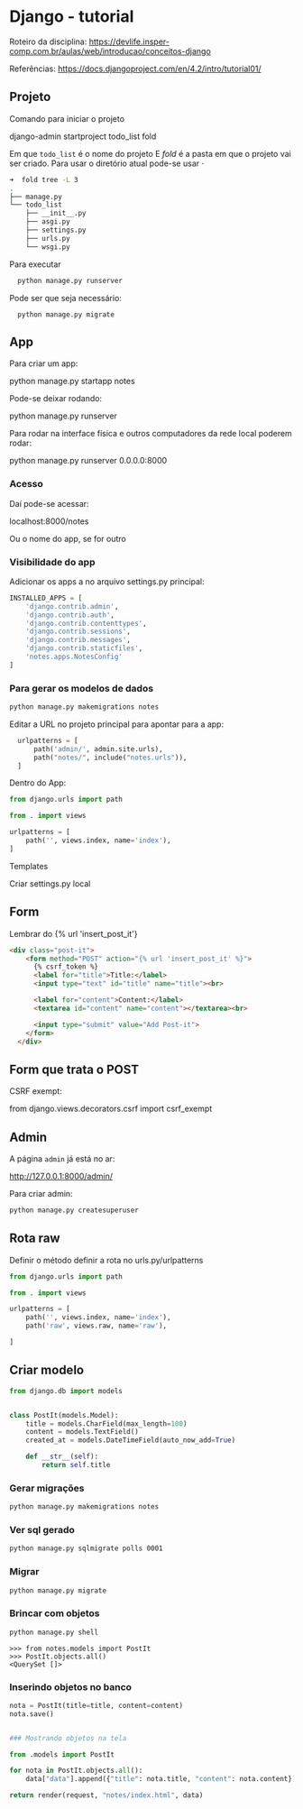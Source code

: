 
# Django - tutorial

Roteiro da disciplina:
https://devlife.insper-comp.com.br/aulas/web/introducao/conceitos-django


Referências:
https://docs.djangoproject.com/en/4.2/intro/tutorial01/


## Projeto

Comando para iniciar o projeto

  django-admin startproject todo_list fold


Em que `todo_list` é o nome do projeto
E *fold* é a pasta em que o projeto vai ser criado. Para usar o diretório atual pode-se usar $\cdot$

```bash
➜  fold tree -L 3
.
├── manage.py
└── todo_list
    ├── __init__.py
    ├── asgi.py
    ├── settings.py
    ├── urls.py
    └── wsgi.py


```

Para executar

```bash
  python manage.py runserver
```

Pode ser que seja necessário:

```
  python manage.py migrate
```

## App

Para criar um app:

  python manage.py startapp notes

Pode-se deixar rodando:

  python manage.py runserver

Para rodar na interface física e outros computadores da rede local poderem rodar:

  python manage.py runserver 0.0.0.0:8000


### Acesso

Daí pode-se acessar:

  localhost:8000/notes

Ou o nome do app, se for outro


### Visibilidade do app

Adicionar os apps a no arquivo settings.py principal:

```python
INSTALLED_APPS = [
    'django.contrib.admin',
    'django.contrib.auth',
    'django.contrib.contenttypes',
    'django.contrib.sessions',
    'django.contrib.messages',
    'django.contrib.staticfiles',
    'notes.apps.NotesConfig'
]
```

### Para gerar os modelos de dados

```bash
python manage.py makemigrations notes
```


Editar a URL no projeto principal para apontar para a app:

```python
  urlpatterns = [
      path('admin/', admin.site.urls),
      path("notes/", include("notes.urls")),
  ]
```


Dentro do App:

```python
from django.urls import path

from . import views

urlpatterns = [
    path('', views.index, name='index'),
]
```

Templates

Criar settings.py local


## Form

Lembrar do {% url 'insert_post_it'}

```html
<div class="post-it">
    <form method="POST" action="{% url 'insert_post_it' %}">
      {% csrf_token %}
      <label for="title">Title:</label>
      <input type="text" id="title" name="title"><br>

      <label for="content">Content:</label>
      <textarea id="content" name="content"></textarea><br>

      <input type="submit" value="Add Post-it">
    </form>
  </div>

```

## Form que trata o POST

CSRF exempt:

  from django.views.decorators.csrf import csrf_exempt



## Admin

A página `admin` já está no ar:

http://127.0.0.1:8000/admin/

Para criar admin:

```bash
python manage.py createsuperuser
```

## Rota raw

Definir o método  definir a rota no urls.py/urlpatterns

```python
from django.urls import path

from . import views

urlpatterns = [
    path('', views.index, name='index'),
    path('raw', views.raw, name='raw'),

]
```

## Criar modelo

```python
from django.db import models


class PostIt(models.Model):
    title = models.CharField(max_length=100)
    content = models.TextField()
    created_at = models.DateTimeField(auto_now_add=True)

    def __str__(self):
        return self.title

```

### Gerar migrações

```bash
python manage.py makemigrations notes
```

### Ver sql gerado

```bash
python manage.py sqlmigrate polls 0001
```

### Migrar

```bash
python manage.py migrate
```

### Brincar com objetos

```bash
python manage.py shell
```

```
>>> from notes.models import PostIt
>>> PostIt.objects.all()
<QuerySet []>
```

### Inserindo objetos no banco

```python
nota = PostIt(title=title, content=content)
nota.save()


### Mostrando objetos na tela

from .models import PostIt

for nota in PostIt.objects.all():
    data["data"].append({"title": nota.title, "content": nota.content})

return render(request, "notes/index.html", data)
